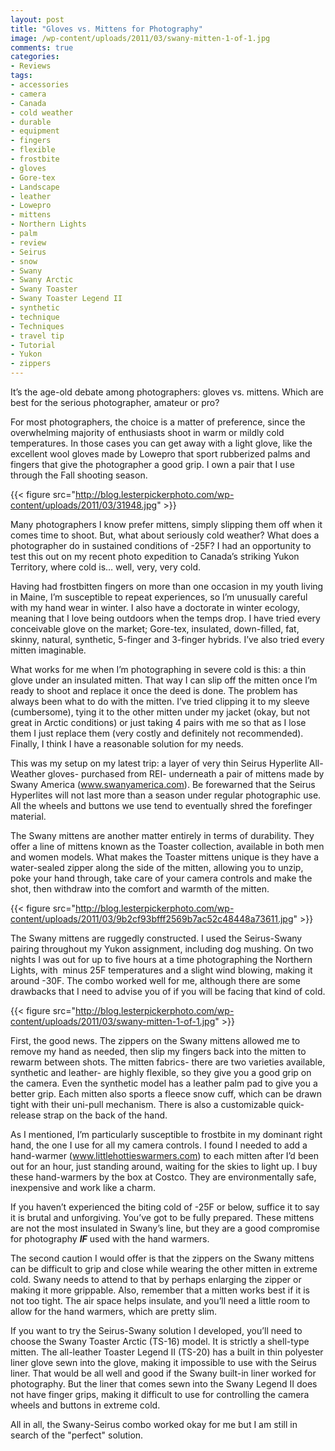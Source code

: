 ```yaml
---
layout: post
title: "Gloves vs. Mittens for Photography"
image: /wp-content/uploads/2011/03/swany-mitten-1-of-1.jpg
comments: true
categories:
- Reviews
tags:
- accessories
- camera
- Canada
- cold weather
- durable
- equipment
- fingers
- flexible
- frostbite
- gloves
- Gore-tex
- Landscape
- leather
- Lowepro
- mittens
- Northern Lights
- palm
- review
- Seirus
- snow
- Swany
- Swany Arctic
- Swany Toaster
- Swany Toaster Legend II
- synthetic
- technique
- Techniques
- travel tip
- Tutorial
- Yukon
- zippers
---
```

It’s the age-old debate among photographers: gloves vs. mittens. Which are best for the serious photographer, amateur or pro?

For most photographers, the choice is a matter of preference, since the overwhelming majority of enthusiasts shoot in warm or mildly cold temperatures. In those cases you can get away with a light glove, like the excellent wool gloves made by Lowepro that sport rubberized palms and fingers that give the photographer a good grip. I own a pair that I use through the Fall shooting season.

{{< figure src="http://blog.lesterpickerphoto.com/wp-content/uploads/2011/03/31948.jpg" >}}

Many photographers I know prefer mittens, simply slipping them off when it comes time to shoot. But, what about seriously cold weather? What does a photographer do in sustained conditions of -25F? I had an opportunity to test this out on my recent photo expedition to Canada’s striking Yukon Territory, where cold is… well, very, very cold.

Having had frostbitten fingers on more than one occasion in my youth living in Maine, I’m susceptible to repeat experiences, so I’m unusually careful with my hand wear in winter. I also have a doctorate in winter ecology, meaning that I love being outdoors when the temps drop. I have tried every conceivable glove on the market; Gore-tex, insulated, down-filled, fat, skinny, natural, synthetic, 5-finger and 3-finger hybrids. I’ve also tried every mitten imaginable.

What works for me when I’m photographing in severe cold is this: a thin glove under an insulated mitten. That way I can slip off the mitten once I’m ready to shoot and replace it once the deed is done. The problem has always been what to do with the mitten. I’ve tried clipping it to my sleeve (cumbersome), tying it to the other mitten under my jacket (okay, but not great in Arctic conditions) or just taking 4 pairs with me so that as I lose them I just replace them (very costly and definitely not recommended). Finally, I think I have a reasonable solution for my needs.

This was my setup on my latest trip: a layer of very thin Seirus Hyperlite All-Weather gloves- purchased from REI- underneath a pair of mittens made by Swany America (<a href="http://www.swamyamerica.com">www.swanyamerica.com</a>). Be forewarned that the Seirus Hyperlites will not last more than a season under regular photographic use. All the wheels and buttons we use tend to eventually shred the forefinger material.

The Swany mittens are another matter entirely in terms of durability. They offer a line of mittens known as the Toaster collection, available in both men and women models. What makes the Toaster mittens unique is they have a water-sealed zipper along the side of the mitten, allowing you to unzip, poke your hand through, take care of your camera controls and make the shot, then withdraw into the comfort and warmth of the mitten.

{{< figure src="http://blog.lesterpickerphoto.com/wp-content/uploads/2011/03/9b2cf93bfff2569b7ac52c48448a73611.jpg" >}}

The Swany mittens are ruggedly constructed. I used the Seirus-Swany pairing throughout my Yukon assignment, including dog mushing. On two nights I was out for up to five hours at a time photographing the Northern Lights, with  minus 25F temperatures and a slight wind blowing, making it around -30F. The combo worked well for me, although there are some drawbacks that I need to advise you of if you will be facing that kind of cold.

{{< figure src="http://blog.lesterpickerphoto.com/wp-content/uploads/2011/03/swany-mitten-1-of-1.jpg" >}}

First, the good news. The zippers on the Swany mittens allowed me to remove my hand as needed, then slip my fingers back into the mitten to rewarm between shots. The mitten fabrics- there are two varieties available, synthetic and leather- are highly flexible, so they give you a good grip on the camera. Even the synthetic model has a leather palm pad to give you a better grip. Each mitten also sports a fleece snow cuff, which can be drawn tight with their uni-pull mechanism. There is also a customizable quick-release strap on the back of the hand.

As I mentioned, I’m particularly susceptible to frostbite in my dominant right hand, the one I use for all my camera controls. I found I needed to add a hand-warmer (<a href="http://www.littlehottieswarmers.com">www.littlehottieswarmers.com</a>) to each mitten after I’d been out for an hour, just standing around, waiting for the skies to light up. I buy these hand-warmers by the box at Costco. They are environmentally safe, inexpensive and work like a charm.

If you haven’t experienced the biting cold of -25F or below, suffice it to say it is brutal and unforgiving. You’ve got to be fully prepared. These mittens are not the most insulated in Swany’s line, but they are a good compromise for photography <strong><em>IF</em></strong> used with the hand warmers.

The second caution I would offer is that the zippers on the Swany mittens can be difficult to grip and close while wearing the other mitten in extreme cold. Swany needs to attend to that by perhaps enlarging the zipper or making it more grippable. Also, remember that a mitten works best if it is not too tight. The air space helps insulate, and you’ll need a little room to allow for the hand warmers, which are pretty slim.

If you want to try the Seirus-Swany solution I developed, you’ll need to choose the Swany Toaster Arctic (TS-16) model. It is strictly a shell-type mitten. The all-leather Toaster Legend II (TS-20) has a built in thin polyester liner glove sewn into the glove, making it impossible to use with the Seirus liner. That would be all well and good if the Swany built-in liner worked for photography. But the liner that comes sewn into the Swany Legend II does not have finger grips, making it difficult to use for controlling the camera wheels and buttons in extreme cold.

All in all, the Swany-Seirus combo worked okay for me but I am still in search of the "perfect" solution. 